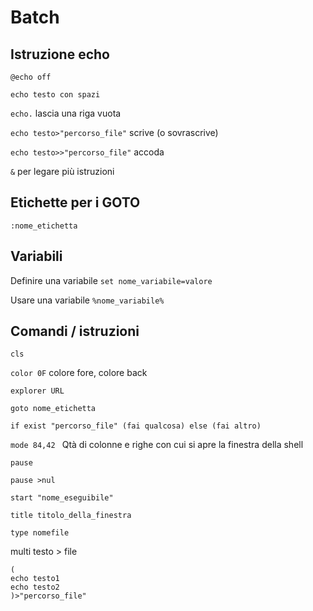 # Batch

## Istruzione echo

```@echo off```

```echo testo con spazi```

```echo.``` lascia una riga vuota

```echo testo>"percorso_file"``` scrive (o sovrascrive)

```echo testo>>"percorso_file"``` accoda

```&``` per legare più istruzioni

## Etichette per i GOTO
```:nome_etichetta ```

## Variabili
Definire una variabile
```set nome_variabile=valore```

Usare una variabile
```%nome_variabile%```

## Comandi / istruzioni

```cls```

```color 0F``` colore fore, colore back

```explorer URL```

```goto nome_etichetta ```

```if exist "percorso_file" (fai qualcosa) else (fai altro) ```

```mode 84,42 ``` Qtà di colonne e righe con cui si apre la finestra della shell

```pause```

```pause >nul```

```start "nome_eseguibile"```

```title titolo_della_finestra```

```type nomefile```

multi testo > file
```
(
echo testo1
echo testo2
)>"percorso_file"
```

``` ```

``` ```

``` ```

``` ```

``` ```

``` ```

``` ```

``` ```

``` ```

``` ```

``` ```
``` ```
``` ```
